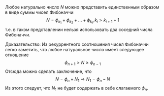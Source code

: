 Любое натурально число $N$ можно представить единственным образом в виде суммы чисел Фибоначчи
$$
N=\phi_{k_1}+\phi_{k_2}+...+\phi_{k_i},k_i>k_{i+1}+1
$$
т.е. в таком представлении нельзя использовать два соседний числа Фибоначчи.

Доказательство:
Из рекуррентного соотношения чисел Фибоначчи легко заметить, что любое натуральное число имеет следующее отношение
$$
\phi_{n+1}>N\ge\phi_{n-1}
$$
Отсюда можно сделать заключение, что 
$$
N=\phi_n+N_1\Rightarrow N_1=\phi_n-N
$$
Из этого следует, что $N_1$ не будет содержать в себе слагаемого $\phi_n$.
